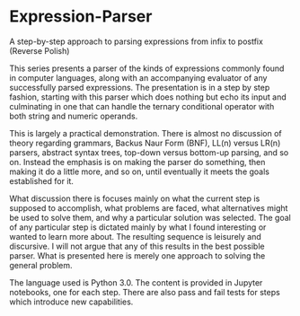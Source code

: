 # Expression-Parser

A step-by-step approach to parsing expressions from infix to postfix (Reverse Polish)

This series presents a parser of the kinds of expressions commonly found in computer languages, along with an accompanying evaluator of any successfully parsed expressions. The presentation is in a step by step fashion, starting with this parser which does nothing but echo its input and culminating in one that can handle the ternary conditional operator with both string and numeric operands.

This is largely a practical demonstration. There is almost no discussion of theory regarding grammars, Backus Naur Form (BNF), LL(n) versus LR(n) parsers, abstract syntax trees, top-down versus bottom-up parsing, and so on. Instead the emphasis is on making the parser do something, then making it do a little more, and so on, until eventually it meets the goals established for it.

What discussion there is focuses mainly on what the current step is supposed to accomplish, what problems are faced, what alternatives might be used to solve them, and why a particular solution was selected. The goal of any particular step is dictated mainly by what I found interesting or wanted to learn more about. The resulting sequence is leisurely and discursive. I will not argue that any of this results in the best possible parser. What is presented here is merely one approach to solving the general problem.

The language used is Python 3.0. The content is provided in Jupyter notebooks, one for each step. There are also pass and fail tests for steps which introduce new capabilities.
